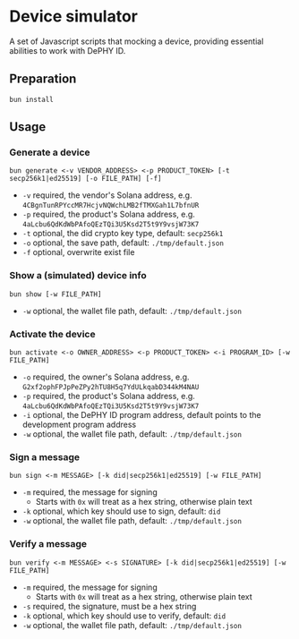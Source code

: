Device simulator
====

A set of Javascript scripts that mocking a device, providing essential abilities to work with DePHY ID.

## Preparation

`bun install`

## Usage

### Generate a device

`bun generate <-v VENDOR_ADDRESS> <-p PRODUCT_TOKEN> [-t secp256k1|ed25519] [-o FILE_PATH] [-f]`
- `-v` required, the vendor's Solana address, e.g. `4CBgnTunRPYccMR7HcjvNQWchLMB2fTMXGah1L7bfnUR`
- `-p` required, the product's Solana address, e.g. `4aLcbu6QdKdWbPAfoQEzTQi3U5Ksd2T5t9Y9vsjW73K7`
- `-t` optional, the did crypto key type, default: `secp256k1`
- `-o` optional, the save path, default: `./tmp/default.json`
- `-f` optional, overwrite exist file

### Show a (simulated) device info

`bun show [-w FILE_PATH]`
- `-w` optional, the wallet file path, default: `./tmp/default.json`

### Activate the device

`bun activate <-o OWNER_ADDRESS> <-p PRODUCT_TOKEN> <-i PROGRAM_ID> [-w FILE_PATH]`
- `-o` required, the owner's Solana address, e.g. `G2xf2ophFPJpPeZPy2hTU8H5q7YdULkqabD344kM4NAU`
- `-p` required, the product's Solana address, e.g. `4aLcbu6QdKdWbPAfoQEzTQi3U5Ksd2T5t9Y9vsjW73K7`
- `-i` optional, the DePHY ID program address, default points to the development program address
- `-w` optional, the wallet file path, default: `./tmp/default.json`

### Sign a message

`bun sign <-m MESSAGE> [-k did|secp256k1|ed25519] [-w FILE_PATH]`
- `-m` required, the message for signing
  - Starts with `0x` will treat as a hex string, otherwise plain text
- `-k` optional, which key should use to sign, default: `did`
- `-w` optional, the wallet file path, default: `./tmp/default.json`

### Verify a message

`bun verify <-m MESSAGE> <-s SIGNATURE> [-k did|secp256k1|ed25519] [-w FILE_PATH]`
- `-m` required, the message for signing
    - Starts with `0x` will treat as a hex string, otherwise plain text
- `-s` required, the signature, must be a hex string
- `-k` optional, which key should use to verify, default: `did`
- `-w` optional, the wallet file path, default: `./tmp/default.json`
